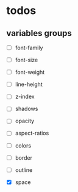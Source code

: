 # todos

## variables groups
- [ ] font-family
- [ ] font-size
- [ ] font-weight
- [ ] line-height

- [ ] z-index

- [ ] shadows

- [ ] opacity

- [ ] aspect-ratios

- [ ] colors

- [ ] border
- [ ] outline

- [x] space